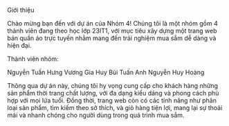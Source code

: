 Giới thiệu

Chào mừng bạn đến với dự án của Nhóm 4! Chúng tôi là một nhóm gồm 4 thành viên đang theo học lớp 23IT1, với mục tiêu xây dựng một trang web bán quần áo trực tuyến nhằm mang đến trải nghiệm mua sắm dễ dàng và hiện đại.

Thành viên nhóm:

Nguyễn Tuấn Hưng
Vương Gia Huy
Bùi Tuấn Anh
Nguyễn Huy Hoàng

Thông qua dự án này, chúng tôi hy vọng cung cấp cho khách hàng những sản phẩm thời trang chất lượng, với đa dạng kiểu dáng và phong cách phù hợp với mọi lứa tuổi. Đồng thời, trang web còn có các tính năng như phân loại sản phẩm, tìm kiếm theo sở thích, và giỏ hàng tiện lợi, mang lại sự thoải mái và nhanh chóng cho người dùng trong quá trình mua sắm.

